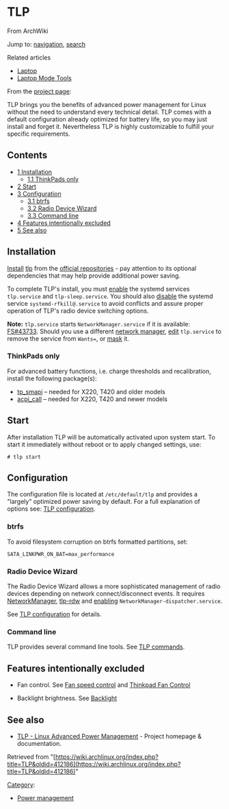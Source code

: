 # TLP

From ArchWiki

Jump to: [navigation](#column-one), [search](#searchInput)

Related articles

*   [Laptop](/index.php/Laptop "Laptop")
*   [Laptop Mode Tools](/index.php/Laptop_Mode_Tools "Laptop Mode Tools")

From the [project page](http://linrunner.de/en/tlp/tlp.html):

TLP brings you the benefits of advanced power management for Linux without the need to understand every technical detail. TLP comes with a default configuration already optimized for battery life, so you may just install and forget it. Nevertheless TLP is highly customizable to fulfill your specific requirements.

## Contents

*   [1 Installation](#Installation)
    *   [1.1 ThinkPads only](#ThinkPads_only)
*   [2 Start](#Start)
*   [3 Configuration](#Configuration)
    *   [3.1 btrfs](#btrfs)
    *   [3.2 Radio Device Wizard](#Radio_Device_Wizard)
    *   [3.3 Command line](#Command_line)
*   [4 Features intentionally excluded](#Features_intentionally_excluded)
*   [5 See also](#See_also)

## Installation

[Install](/index.php/Install "Install") [tlp](https://www.archlinux.org/packages/?name=tlp) from the [official repositories](/index.php/Official_repositories "Official repositories") - pay attention to its optional dependencies that may help provide additional power saving.

To complete TLP's install, you must [enable](/index.php/Enable "Enable") the systemd services `tlp.service` and `tlp-sleep.service`. You should also [disable](/index.php/Disable "Disable") the systemd service `systemd-rfkill@.service` to avoid conflicts and assure proper operation of TLP's radio device switching options.

**Note:** `tlp.service` starts `NetworkManager.service` if it is available: [FS#43733](https://bugs.archlinux.org/task/43733). Should you use a different [network manager](/index.php/List_of_applications#Network_managers "List of applications"), [edit](/index.php/Systemd#Editing_provided_units "Systemd") `tlp.service` to remove the service from `Wants=`, or [mask](/index.php/Mask "Mask") it.

### ThinkPads only

For advanced battery functions, i.e. charge thresholds and recalibration, install the following package(s):

*   [tp_smapi](https://www.archlinux.org/packages/?name=tp_smapi) – needed for X220, T420 and older models
*   [acpi_call](https://www.archlinux.org/packages/?name=acpi_call) – needed for X220, T420 and newer models

## Start

After installation TLP will be automatically activated upon system start. To start it immediately without reboot or to apply changed settings, use:

```
# tlp start

```

## Configuration

The configuration file is located at `/etc/default/tlp` and provides a "largely" optimized power saving by default. For a full explanation of options see: [TLP configuration](http://linrunner.de/en/tlp/docs/tlp-configuration.html).

### btrfs

To avoid filesystem corruption on btrfs formatted partitions, set:

```
SATA_LINKPWR_ON_BAT=max_performance 

```

### Radio Device Wizard

The Radio Device Wizard allows a more sophisticated management of radio devices depending on network connect/disconnect events. It requires [NetworkManager](/index.php/NetworkManager "NetworkManager"), [tlp-rdw](https://www.archlinux.org/packages/?name=tlp-rdw) and [enabling](/index.php/Enabling "Enabling") `NetworkManager-dispatcher.service`.

See [TLP configuration](http://linrunner.de/en/tlp/docs/tlp-configuration.html#rdw) for details.

### Command line

TLP provides several command line tools. See [TLP commands](http://linrunner.de/en/tlp/docs/tlp-linux-advanced-power-management.html#commands).

## Features intentionally excluded

*   Fan control. See [Fan speed control](/index.php/Fan_speed_control "Fan speed control") and [Thinkpad Fan Control](/index.php/Thinkpad_Fan_Control "Thinkpad Fan Control")

*   Backlight brightness. See [Backlight](/index.php/Backlight "Backlight")

## See also

*   [TLP - Linux Advanced Power Management](http://linrunner.de/tlp) - Project homepage & documentation.

Retrieved from "[https://wiki.archlinux.org/index.php?title=TLP&oldid=412186](https://wiki.archlinux.org/index.php?title=TLP&oldid=412186)"

[Category](/index.php/Special:Categories "Special:Categories"):

*   [Power management](/index.php/Category:Power_management "Category:Power management")